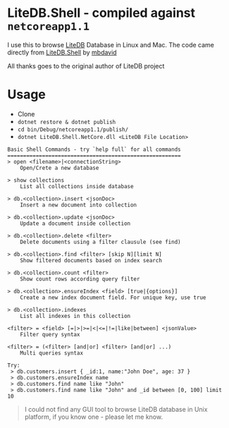 # LiteDB.Shell - compiled against `netcoreapp1.1`

I use this to browse [LiteDB](https://github.com/mbdavid/LiteDB) Database in Linux and Mac.
The code came directly from [LiteDB.Shell](https://github.com/mbdavid/LiteDB/tree/master/LiteDB.Shell) by [mbdavid](https://github.com/mbdavid)

All thanks goes to the original author of LiteDB project

# Usage
- Clone
- `dotnet restore & dotnet publish`
- `cd bin/Debug/netcoreapp1.1/publish/`
- `dotnet LiteDB.Shell.NetCore.dll <LiteDB File Location>`

```
Basic Shell Commands - try `help full` for all commands
=======================================================
> open <filename>|<connectionString>
    Open/Crete a new database

> show collections
    List all collections inside database

> db.<collection>.insert <jsonDoc>
    Insert a new document into collection

> db.<collection>.update <jsonDoc>
    Update a document inside collection

> db.<collection>.delete <filter>
    Delete documents using a filter clausule (see find)

> db.<collection>.find <filter> [skip N][limit N]
    Show filtered documents based on index search

> db.<collection>.count <filter>
    Show count rows according query filter

> db.<collection>.ensureIndex <field> [true|{options}]
    Create a new index document field. For unique key, use true

> db.<collection>.indexes
    List all indexes in this collection

<filter> = <field> [=|>|>=|<|<=|!=|like|between] <jsonValue>
    Filter query syntax

<filter> = (<filter> [and|or] <filter> [and|or] ...)
    Multi queries syntax

Try:
 > db.customers.insert { _id:1, name:"John Doe", age: 37 }
 > db.customers.ensureIndex name
 > db.customers.find name like "John"
 > db.customers.find name like "John" and _id between [0, 100] limit 10
```

> I could not find any GUI tool to browse LiteDB database in Unix platform, if you know one - please let me know.